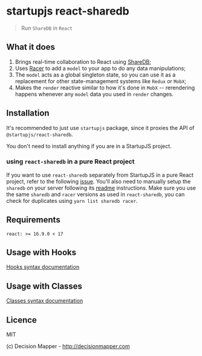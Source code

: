 # startupjs react-sharedb

> Run `ShareDB` in `React`

## What it does

1. Brings real-time collaboration to React using [ShareDB](https://github.com/share/sharedb);
2. Uses [Racer](https://derbyjs.com/docs/derby-0.10/models) to add a `model`
   to your app to do any data manipulations;
3. The `model` acts as a global singleton state, so you can use it as a
   replacement for other state-management systems like `Redux` or `MobX`;
4. Makes the `render` reactive similar to how it's done in `MobX` --
   rerendering happens whenever any `model` data you used in `render`
   changes.

## Installation

It's recommended to just use `startupjs` package, since it proxies the API of `@startupjs/react-sharedb`.

You don't need to install anything if you are in a StartupJS project.

### using `react-sharedb` in a pure React project

If you want to use `react-sharedb` separately from StartupJS in a pure React project, refer to the following [issue](https://github.com/startupjs/startupjs/issues/529). You'll also need to manually setup the `sharedb` on your server following its [readme](https://github.com/share/sharedb) instructions. Make sure you use the same `sharedb` and `racer` versions as used in `react-sharedb`, you can check for duplicates using `yarn list sharedb racer`.


## Requirements

```
react: >= 16.9.0 < 17
```

## Usage with Hooks

[Hooks syntax documentation](/packages/react-sharedb-hooks)

## Usage with Classes

[Classes syntax documentation](/packages/react-sharedb-classes)

## Licence

MIT

(c) Decision Mapper - http://decisionmapper.com
